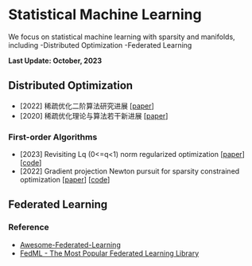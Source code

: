 # Statistical Machine Learning

We focus on statistical machine learning with sparsity and manifolds, including 
-Distributed Optimization
-Federated Learning

<strong>Last Update: October, 2023</strong>


## Distributed Optimization 
- [2022] 稀疏优化二阶算法研究进展 [[paper](https://computmath.cjoe.ac.cn/szjs/CN/10.12288/szjs.s2021-0759)]
- [2020] 稀疏优化理论与算法若干新进展 [[paper](https://www.ort.shu.edu.cn/CN/10.15960/j.cnki.issn.1007-6093.2020.04.001)]

### First-order Algorithms
- [2023] Revisiting Lq (0<=q<1) norm regularized optimization [[paper](https://arxiv.org/abs/2306.14394)] [[code](https://github.com/ShenglongZhou/PSNP)]
- [2022] Gradient projection Newton pursuit for sparsity constrained optimization [[paper](https://www.sciencedirect.com/science/article/pii/S1063520322000458)] [[code](https://github.com/ShenglongZhou/GPNP)]



##  Federated Learning

### Reference  
- [Awesome-Federated-Learning](https://github.com/FedML-AI/FedML/blob/master/research/Awesome-Federated-Learning.md)
- [FedML - The Most Popular Federated Learning Library](https://fedml.ai/)




